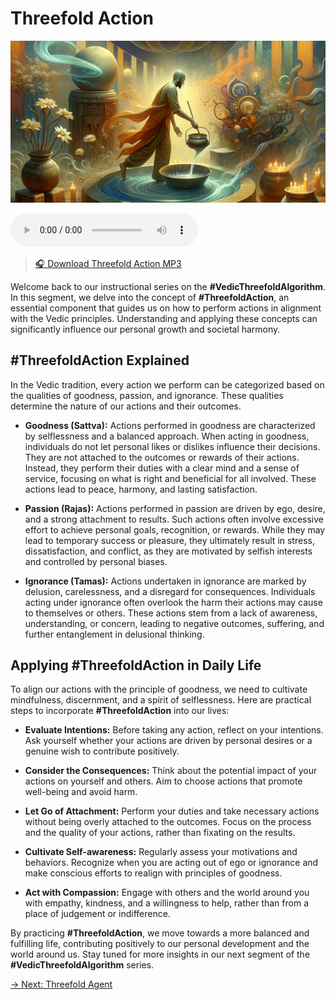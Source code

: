 # Threefold Action

![Threefold Action](../img/ins-threefold-action.png)

<audio src="https://indra.team/audio/indra/threefold-action.mp3" controls></audio>

> [🎧 Download Threefold Action MP3](https://indra.team/audio/indra/threefold-action.mp3)

Welcome back to our instructional series on the **#VedicThreefoldAlgorithm**. In this segment, we delve into the concept of **#ThreefoldAction**, an essential component that guides us on how to perform actions in alignment with the Vedic principles. Understanding and applying these concepts can significantly influence our personal growth and societal harmony.

## #ThreefoldAction Explained

In the Vedic tradition, every action we perform can be categorized based on the qualities of goodness, passion, and ignorance. These qualities determine the nature of our actions and their outcomes.

  - **Goodness (Sattva):** Actions performed in goodness are characterized by selflessness and a balanced approach. When acting in goodness, individuals do not let personal likes or dislikes influence their decisions. They are not attached to the outcomes or rewards of their actions. Instead, they perform their duties with a clear mind and a sense of service, focusing on what is right and beneficial for all involved. These actions lead to peace, harmony, and lasting satisfaction.

  - **Passion (Rajas):** Actions performed in passion are driven by ego, desire, and a strong attachment to results. Such actions often involve excessive effort to achieve personal goals, recognition, or rewards. While they may lead to temporary success or pleasure, they ultimately result in stress, dissatisfaction, and conflict, as they are motivated by selfish interests and controlled by personal biases.

  - **Ignorance (Tamas):** Actions undertaken in ignorance are marked by delusion, carelessness, and a disregard for consequences. Individuals acting under ignorance often overlook the harm their actions may cause to themselves or others. These actions stem from a lack of awareness, understanding, or concern, leading to negative outcomes, suffering, and further entanglement in delusional thinking.

## Applying #ThreefoldAction in Daily Life

To align our actions with the principle of goodness, we need to cultivate mindfulness, discernment, and a spirit of selflessness. Here are practical steps to incorporate **#ThreefoldAction** into our lives:

  - **Evaluate Intentions:** Before taking any action, reflect on your intentions. Ask yourself whether your actions are driven by personal desires or a genuine wish to contribute positively.

  - **Consider the Consequences:** Think about the potential impact of your actions on yourself and others. Aim to choose actions that promote well-being and avoid harm.

  - **Let Go of Attachment:** Perform your duties and take necessary actions without being overly attached to the outcomes. Focus on the process and the quality of your actions, rather than fixating on the results.

- **Cultivate Self-awareness:** Regularly assess your motivations and behaviors. Recognize when you are acting out of ego or ignorance and make conscious efforts to realign with principles of goodness.

- **Act with Compassion:** Engage with others and the world around you with empathy, kindness, and a willingness to help, rather than from a place of judgement or indifference.

By practicing **#ThreefoldAction**, we move towards a more balanced and fulfilling life, contributing positively to our personal development and the world around us. Stay tuned for more insights in our next segment of the **#VedicThreefoldAlgorithm** series.

[→ Next: Threefold Agent](threefold-agent.md)
